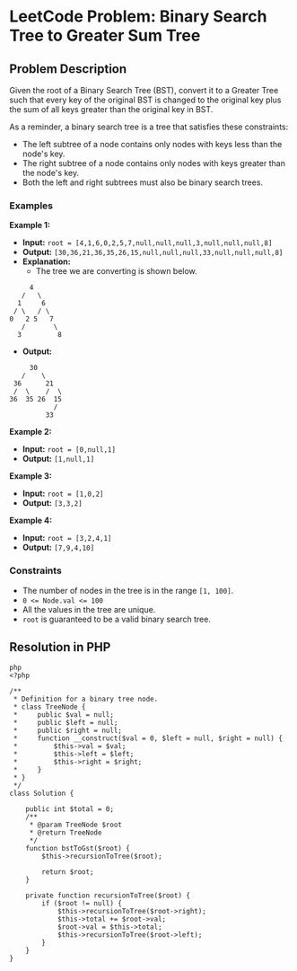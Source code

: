 # LeetCode Problem: Binary Search Tree to Greater Sum Tree

## Problem Description

Given the root of a Binary Search Tree (BST), convert it to a Greater Tree such that every key of the original BST is changed to the original key plus the sum of all keys greater than the original key in BST.

As a reminder, a binary search tree is a tree that satisfies these constraints:

- The left subtree of a node contains only nodes with keys less than the node's key.
- The right subtree of a node contains only nodes with keys greater than the node's key.
- Both the left and right subtrees must also be binary search trees.

### Examples

**Example 1:**

- **Input:** `root = [4,1,6,0,2,5,7,null,null,null,3,null,null,null,8]`
- **Output:** `[30,36,21,36,35,26,15,null,null,null,33,null,null,null,8]`
- **Explanation:** 
  - The tree we are converting is shown below.

```
     4
   /   \
  1     6
 / \   / \
0   2 5   7
   /       \
  3         8
```

- **Output:** 
```
     30
   /    \
 36      21
 /  \    /  \
36  35 26  15
           /
         33
```

**Example 2:**

- **Input:** `root = [0,null,1]`
- **Output:** `[1,null,1]`

**Example 3:**

- **Input:** `root = [1,0,2]`
- **Output:** `[3,3,2]`

**Example 4:**

- **Input:** `root = [3,2,4,1]`
- **Output:** `[7,9,4,10]`

### Constraints

- The number of nodes in the tree is in the range `[1, 100]`.
- `0 <= Node.val <= 100`
- All the values in the tree are unique.
- `root` is guaranteed to be a valid binary search tree.

## Resolution in PHP

```
php
<?php

/**
 * Definition for a binary tree node.
 * class TreeNode {
 *     public $val = null;
 *     public $left = null;
 *     public $right = null;
 *     function __construct($val = 0, $left = null, $right = null) {
 *         $this->val = $val;
 *         $this->left = $left;
 *         $this->right = $right;
 *     }
 * }
 */
class Solution {

    public int $total = 0;
    /**
     * @param TreeNode $root
     * @return TreeNode
     */
    function bstToGst($root) {
        $this->recursionToTree($root);
        
        return $root;
    }
    
    private function recursionToTree($root) {
        if ($root != null) {
            $this->recursionToTree($root->right);
            $this->total += $root->val;
            $root->val = $this->total;
            $this->recursionToTree($root->left);
        }
    }
}
